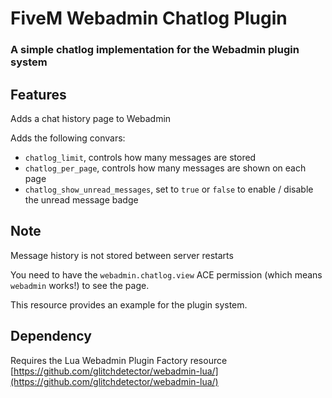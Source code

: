 # FiveM Webadmin Chatlog Plugin
### A simple chatlog implementation for the Webadmin plugin system

## Features

Adds a chat history page to Webadmin

Adds the following convars:

 - `chatlog_limit`, controls how many messages are stored
 - `chatlog_per_page`, controls how many messages are shown on each page
 - `chatlog_show_unread_messages`, set to `true` or `false` to enable / disable the unread message badge

## Note

Message history is not stored between server restarts

You need to have the `webadmin.chatlog.view` ACE permission (which means `webadmin` works!) to see the page.

This resource provides an example for the plugin system.

## Dependency
Requires the Lua Webadmin Plugin Factory resource
[https://github.com/glitchdetector/webadmin-lua/](https://github.com/glitchdetector/webadmin-lua/)
